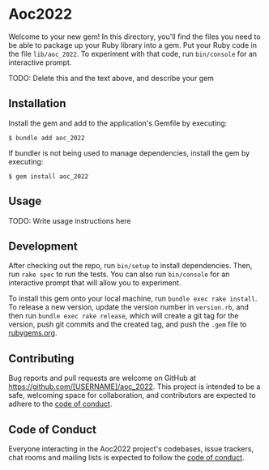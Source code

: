 # Aoc2022

Welcome to your new gem! In this directory, you'll find the files you need to be able to package up your Ruby library into a gem. Put your Ruby code in the file `lib/aoc_2022`. To experiment with that code, run `bin/console` for an interactive prompt.

TODO: Delete this and the text above, and describe your gem

## Installation

Install the gem and add to the application's Gemfile by executing:

    $ bundle add aoc_2022

If bundler is not being used to manage dependencies, install the gem by executing:

    $ gem install aoc_2022

## Usage

TODO: Write usage instructions here

## Development

After checking out the repo, run `bin/setup` to install dependencies. Then, run `rake spec` to run the tests. You can also run `bin/console` for an interactive prompt that will allow you to experiment.

To install this gem onto your local machine, run `bundle exec rake install`. To release a new version, update the version number in `version.rb`, and then run `bundle exec rake release`, which will create a git tag for the version, push git commits and the created tag, and push the `.gem` file to [rubygems.org](https://rubygems.org).

## Contributing

Bug reports and pull requests are welcome on GitHub at https://github.com/[USERNAME]/aoc_2022. This project is intended to be a safe, welcoming space for collaboration, and contributors are expected to adhere to the [code of conduct](https://github.com/[USERNAME]/aoc_2022/blob/main/CODE_OF_CONDUCT.md).

## Code of Conduct

Everyone interacting in the Aoc2022 project's codebases, issue trackers, chat rooms and mailing lists is expected to follow the [code of conduct](https://github.com/[USERNAME]/aoc_2022/blob/main/CODE_OF_CONDUCT.md).
